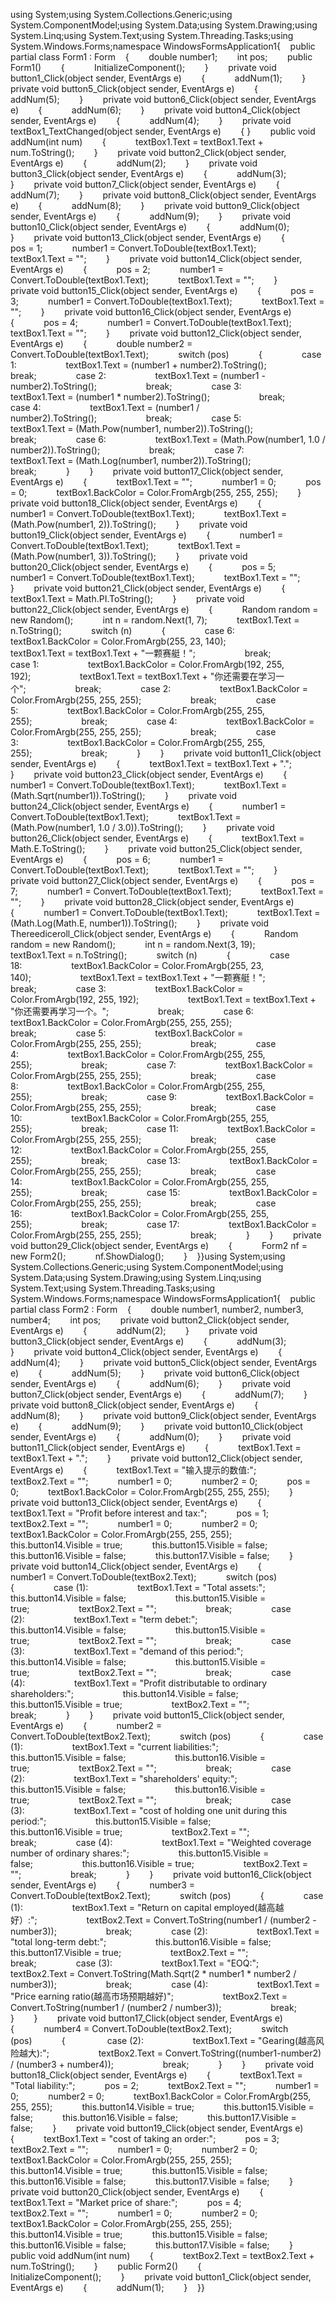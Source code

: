 using System;using System.Collections.Generic;using System.ComponentModel;using System.Data;using System.Drawing;using System.Linq;using System.Text;using System.Threading.Tasks;using System.Windows.Forms;namespace WindowsFormsApplication1{    public partial class Form1 : Form    {        double number1;        int pos;        public Form1()        {            InitializeComponent();        }        private void button1_Click(object sender, EventArgs e)        {            addNum(1);        }        private void button5_Click(object sender, EventArgs e)        {            addNum(5);        }        private void button6_Click(object sender, EventArgs e)        {            addNum(6);        }        private void button4_Click(object sender, EventArgs e)        {            addNum(4);        }        private void textBox1_TextChanged(object sender, EventArgs e)        { }        public void addNum(int num)        {            textBox1.Text = textBox1.Text + num.ToString();        }        private void button2_Click(object sender, EventArgs e)        {            addNum(2);        }        private void button3_Click(object sender, EventArgs e)        {            addNum(3);        }        private void button7_Click(object sender, EventArgs e)        {            addNum(7);        }        private void button8_Click(object sender, EventArgs e)        {            addNum(8);        }        private void button9_Click(object sender, EventArgs e)        {            addNum(9);        }        private void button10_Click(object sender, EventArgs e)        {            addNum(0);        }        private void button13_Click(object sender, EventArgs e)        {            pos = 1;            number1 = Convert.ToDouble(textBox1.Text);            textBox1.Text = "";        }        private void button14_Click(object sender, EventArgs e)        {            pos = 2;            number1 = Convert.ToDouble(textBox1.Text);            textBox1.Text = "";        }        private void button15_Click(object sender, EventArgs e)        {            pos = 3;            number1 = Convert.ToDouble(textBox1.Text);            textBox1.Text = "";        }        private void button16_Click(object sender, EventArgs e)        {            pos = 4;            number1 = Convert.ToDouble(textBox1.Text);            textBox1.Text = "";        }        private void button12_Click(object sender, EventArgs e)        {            double number2 = Convert.ToDouble(textBox1.Text);            switch (pos)            {                case 1:                    textBox1.Text = (number1 + number2).ToString();                    break;                case 2:                    textBox1.Text = (number1 - number2).ToString();                    break;                case 3:                    textBox1.Text = (number1 * number2).ToString();                    break;                case 4:                    textBox1.Text = (number1 / number2).ToString();                    break;                case 5:                    textBox1.Text = (Math.Pow(number1, number2)).ToString();                    break;                case 6:                    textBox1.Text = (Math.Pow(number1, 1.0 / number2)).ToString();                    break;                case 7:                    textBox1.Text = (Math.Log(number1, number2)).ToString();                    break;            }        }        private void button17_Click(object sender, EventArgs e)        {            textBox1.Text = "";            number1 = 0;            pos = 0;            textBox1.BackColor = Color.FromArgb(255, 255, 255);        }        private void button18_Click(object sender, EventArgs e)        {            number1 = Convert.ToDouble(textBox1.Text);            textBox1.Text = (Math.Pow(number1, 2)).ToString();        }        private void button19_Click(object sender, EventArgs e)        {            number1 = Convert.ToDouble(textBox1.Text);            textBox1.Text = (Math.Pow(number1, 3)).ToString();        }        private void button20_Click(object sender, EventArgs e)        {            pos = 5;            number1 = Convert.ToDouble(textBox1.Text);            textBox1.Text = "";        }        private void button21_Click(object sender, EventArgs e)        {            textBox1.Text = Math.PI.ToString();        }        private void button22_Click(object sender, EventArgs e)        {            Random random = new Random();            int n = random.Next(1, 7);            textBox1.Text = n.ToString();            switch (n)            {                case 6:                    textBox1.BackColor = Color.FromArgb(255, 23, 140);                    textBox1.Text = textBox1.Text + "一颗赛艇！";                    break;                case 1:                    textBox1.BackColor = Color.FromArgb(192, 255, 192);                    textBox1.Text = textBox1.Text + "你还需要在学习一个";                    break;                case 2:                    textBox1.BackColor = Color.FromArgb(255, 255, 255);                    break;                case 5:                    textBox1.BackColor = Color.FromArgb(255, 255, 255);                    break;                case 4:                    textBox1.BackColor = Color.FromArgb(255, 255, 255);                    break;                case 3:                    textBox1.BackColor = Color.FromArgb(255, 255, 255);                    break;            }        }        private void button11_Click(object sender, EventArgs e)        {            textBox1.Text = textBox1.Text + ".";        }        private void button23_Click(object sender, EventArgs e)        {            number1 = Convert.ToDouble(textBox1.Text);            textBox1.Text = (Math.Sqrt(number1)).ToString();        }        private void button24_Click(object sender, EventArgs e)        {            number1 = Convert.ToDouble(textBox1.Text);            textBox1.Text = (Math.Pow(number1, 1.0 / 3.0)).ToString();        }        private void button26_Click(object sender, EventArgs e)        {            textBox1.Text = Math.E.ToString();        }        private void button25_Click(object sender, EventArgs e)        {            pos = 6;            number1 = Convert.ToDouble(textBox1.Text);            textBox1.Text = "";        }        private void button27_Click(object sender, EventArgs e)        {            pos = 7;            number1 = Convert.ToDouble(textBox1.Text);            textBox1.Text = "";        }        private void button28_Click(object sender, EventArgs e)        {            number1 = Convert.ToDouble(textBox1.Text);            textBox1.Text = (Math.Log(Math.E, number1)).ToString();        }        private void Thereediceroll_Click(object sender, EventArgs e)        {            Random random = new Random();            int n = random.Next(3, 19);            textBox1.Text = n.ToString();            switch (n)            {                case 18:                    textBox1.BackColor = Color.FromArgb(255, 23, 140);                    textBox1.Text = textBox1.Text + "一颗赛艇！";                    break;                case 3:                    textBox1.BackColor = Color.FromArgb(192, 255, 192);                    textBox1.Text = textBox1.Text + "你还需要再学习一个。";                    break;                case 6:                    textBox1.BackColor = Color.FromArgb(255, 255, 255);                    break;                case 5:                    textBox1.BackColor = Color.FromArgb(255, 255, 255);                    break;                case 4:                    textBox1.BackColor = Color.FromArgb(255, 255, 255);                    break;                case 7:                    textBox1.BackColor = Color.FromArgb(255, 255, 255);                    break;                case 8:                    textBox1.BackColor = Color.FromArgb(255, 255, 255);                    break;                case 9:                    textBox1.BackColor = Color.FromArgb(255, 255, 255);                    break;                case 10:                    textBox1.BackColor = Color.FromArgb(255, 255, 255);                    break;                case 11:                    textBox1.BackColor = Color.FromArgb(255, 255, 255);                    break;                case 12:                    textBox1.BackColor = Color.FromArgb(255, 255, 255);                    break;                case 13:                    textBox1.BackColor = Color.FromArgb(255, 255, 255);                    break;                case 14:                    textBox1.BackColor = Color.FromArgb(255, 255, 255);                    break;                case 15:                    textBox1.BackColor = Color.FromArgb(255, 255, 255);                    break;                case 16:                    textBox1.BackColor = Color.FromArgb(255, 255, 255);                    break;                case 17:                    textBox1.BackColor = Color.FromArgb(255, 255, 255);                    break;            }        }        private void button29_Click(object sender, EventArgs e)        {            Form2 nf = new Form2();            nf.ShowDialog();        }    }}using System;using System.Collections.Generic;using System.ComponentModel;using System.Data;using System.Drawing;using System.Linq;using System.Text;using System.Threading.Tasks;using System.Windows.Forms;namespace WindowsFormsApplication1{    public partial class Form2 : Form    {        double number1, number2, number3, number4;        int pos;        private void button2_Click(object sender, EventArgs e)        {            addNum(2);        }        private void button3_Click(object sender, EventArgs e)        {            addNum(3);        }        private void button4_Click(object sender, EventArgs e)        {            addNum(4);        }        private void button5_Click(object sender, EventArgs e)        {            addNum(5);        }        private void button6_Click(object sender, EventArgs e)        {            addNum(6);        }        private void button7_Click(object sender, EventArgs e)        {            addNum(7);        }        private void button8_Click(object sender, EventArgs e)        {            addNum(8);        }        private void button9_Click(object sender, EventArgs e)        {            addNum(9);        }        private void button10_Click(object sender, EventArgs e)        {            addNum(0);        }        private void button11_Click(object sender, EventArgs e)        {            textBox1.Text = textBox1.Text + ".";        }        private void button12_Click(object sender, EventArgs e)        {            textBox1.Text = "输入提示的数值:";            textBox2.Text = "";            number1 = 0;            number2 = 0;            pos = 0;            textBox1.BackColor = Color.FromArgb(255, 255, 255);        }        private void button13_Click(object sender, EventArgs e)        {            textBox1.Text = "Profit before interest and tax:";            pos = 1;            textBox2.Text = "";            number1 = 0;            number2 = 0;            textBox1.BackColor = Color.FromArgb(255, 255, 255);            this.button14.Visible = true;            this.button15.Visible = false;            this.button16.Visible = false;            this.button17.Visible = false;        }        private void button14_Click(object sender, EventArgs e)        {            number1 = Convert.ToDouble(textBox2.Text);            switch (pos)            {                case (1):                    textBox1.Text = "Total assets:";                    this.button14.Visible = false;                    this.button15.Visible = true;                    textBox2.Text = "";                    break;                case (2):                    textBox1.Text = "term debet:";                    this.button14.Visible = false;                    this.button15.Visible = true;                    textBox2.Text = "";                    break;                case (3):                    textBox1.Text = "demand of this period:";                    this.button14.Visible = false;                    this.button15.Visible = true;                    textBox2.Text = "";                    break;                case (4):                    textBox1.Text = "Profit distributable to ordinary shareholders:";                    this.button14.Visible = false;                    this.button15.Visible = true;                    textBox2.Text = "";                    break;            }        }        private void button15_Click(object sender, EventArgs e)        {            number2 = Convert.ToDouble(textBox2.Text);            switch (pos)            {                case (1):                    textBox1.Text = "current liabilities:";                    this.button15.Visible = false;                    this.button16.Visible = true;                    textBox2.Text = "";                    break;                case (2):                    textBox1.Text = "shareholders' equity:";                    this.button15.Visible = false;                    this.button16.Visible = true;                    textBox2.Text = "";                    break;                case (3):                    textBox1.Text = "cost of holding one unit during this period:";                    this.button15.Visible = false;                    this.button16.Visible = true;                    textBox2.Text = "";                    break;                case (4):                    textBox1.Text = "Weighted coverage number of ordinary shares:";                    this.button15.Visible = false;                    this.button16.Visible = true;                    textBox2.Text = "";                    break;            }        }        private void button16_Click(object sender, EventArgs e)        {            number3 = Convert.ToDouble(textBox2.Text);            switch (pos)            {                case (1):                    textBox1.Text = "Return on capital employed(越高越好）:";                    textBox2.Text = Convert.ToString(number1 / (number2 - number3));                    break;                case (2):                    textBox1.Text = "total long-term debt:";                    this.button16.Visible = false;                    this.button17.Visible = true;                    textBox2.Text = "";                    break;                case (3):                    textBox1.Text = "EOQ:";                    textBox2.Text = Convert.ToString(Math.Sqrt(2 * number1 * number2 / number3));                    break;                case (4):                    textBox1.Text = "Price earning ratio(越高市场预期越好)";                    textBox2.Text = Convert.ToString(number1 / (number2 / number3));                    break;            }        }        private void button17_Click(object sender, EventArgs e)        {            number4 = Convert.ToDouble(textBox2.Text);            switch (pos)            {                 case (2):                    textBox1.Text = "Gearing(越高风险越大):";                    textBox2.Text = Convert.ToString((number1-number2) / (number3 + number4));                    break;            }        }        private void button18_Click(object sender, EventArgs e)        {            textBox1.Text = "Total liability:";            pos = 2;            textBox2.Text = "";            number1 = 0;            number2 = 0;            textBox1.BackColor = Color.FromArgb(255, 255, 255);            this.button14.Visible = true;            this.button15.Visible = false;            this.button16.Visible = false;            this.button17.Visible = false;        }        private void button19_Click(object sender, EventArgs e)        {            textBox1.Text = "cost of taking an order:";            pos = 3;            textBox2.Text = "";            number1 = 0;            number2 = 0;            textBox1.BackColor = Color.FromArgb(255, 255, 255);            this.button14.Visible = true;            this.button15.Visible = false;            this.button16.Visible = false;            this.button17.Visible = false;        }        private void button20_Click(object sender, EventArgs e)        {            textBox1.Text = "Market price of share:";            pos = 4;            textBox2.Text = "";            number1 = 0;            number2 = 0;            textBox1.BackColor = Color.FromArgb(255, 255, 255);            this.button14.Visible = true;            this.button15.Visible = false;            this.button16.Visible = false;            this.button17.Visible = false;        }        public void addNum(int num)        {            textBox2.Text = textBox2.Text + num.ToString();        }        public Form2()        {            InitializeComponent();        }        private void button1_Click(object sender, EventArgs e)        {            addNum(1);        }    }}
